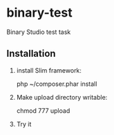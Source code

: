 binary-test
===========

Binary Studio test task

Installation
------------

1. install Slim framework:

    php ~/composer.phar install

2. Make upload directory writable:

    chmod 777 upload

3. Try it


